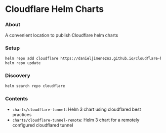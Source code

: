 # Cloudflare Helm Charts

### About
A convenient location to publish Cloudflare helm charts

### Setup
```bash
helm repo add cloudflare https://danieljimeneznz.github.io/cloudflare-helm-charts
helm repo update
```

### Discovery
```bash
helm search repo cloudflare
```

### Contents

- `charts/cloudflare-tunnel`: Helm 3 chart using cloudflared best practices
- `charts/cloudflare-tunnel-remote`: Helm 3 chart for a remotely configured cloudflared tunnel
